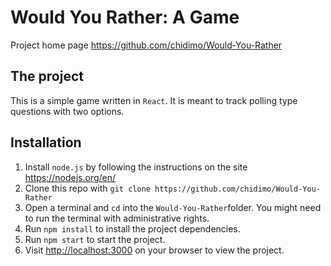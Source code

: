 # Would You Rather: A Game

Project home page <https://github.com/chidimo/Would-You-Rather>

## The project

This is a simple game written in `React`. It is meant to track polling type questions with two options.

## Installation

1. Install `node.js` by following the instructions on the site <https://nodejs.org/en/>
2. Clone this repo with `git clone https://github.com/chidimo/Would-You-Rather`
3. Open a terminal and `cd` into the `Would-You-Rather`folder. You might need to run the terminal with administrative rights.
4. Run `npm install` to install the project dependencies.
5. Run  `npm start` to start the project.
6. Visit <http://localhost:3000> on your browser to view the project.
